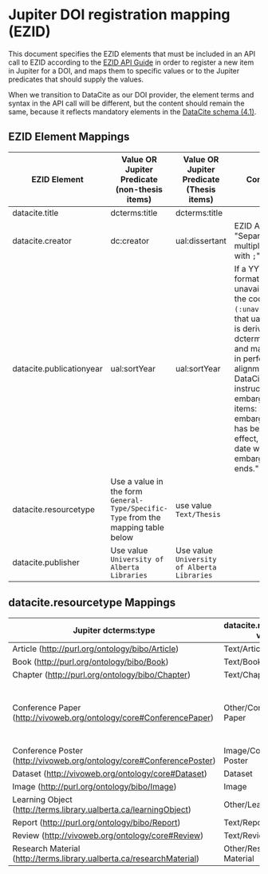 # Jupiter DOI registration mapping (EZID)

This document specifies the EZID elements that must be included in an API call to EZID according to the [EZID API Guide](https://ezid.cdlib.org/doc/apidoc.html) in order to register a new item in Jupiter for a DOI, and maps them to specific values or to the Jupiter predicates that should supply the values.

When we transition to DataCite as our DOI provider, the element terms and syntax in the API call will be different, but the content should remain the same, because it reflects mandatory elements in the [DataCite schema (4.1)](https://schema.datacite.org/meta/kernel-4.1/).

## EZID Element Mappings
EZID Element | Value OR Jupiter Predicate (non-thesis items) | Value OR Jupiter Predicate (Thesis items) | Comment
-- | -- | -- | --
datacite.title | dcterms:title | dcterms:title | 
datacite.creator | dc:creator | ual:dissertant | EZID API guide: "Separate multiple names with `;`"
datacite.publicationyear | ual:sortYear | ual:sortYear | If a YYYY format value is unavailable, use the code `(:unav)`. Note that ual:sortYear is derived from dcterms:created and may not be in perfect alignment with DataCite instructions for embargoed items: "If an embargo period has been in effect, use the date when the embargo period ends."
datacite.resourcetype | Use a value in the form `General-Type/Specific-Type` from the mapping table below | use value `Text/Thesis` | 
datacite.publisher | Use value `University of Alberta Libraries` | Use value `University of Alberta Libraries` | 


## datacite.resourcetype Mappings
Jupiter dcterms:type | datacite.resourcetype value | Comment
-- | -- | --
Article (http://purl.org/ontology/bibo/Article) | Text/Article
Book (http://purl.org/ontology/bibo/Book) | Text/Book
Chapter (http://purl.org/ontology/bibo/Chapter) | Text/Chapter
Conference Paper (http://vivoweb.org/ontology/core#ConferencePaper) | Other/Conference Paper | This Jupiter type includes video and/or audio recordings of presentations
Conference Poster (http://vivoweb.org/ontology/core#ConferencePoster) | Image/Conference Poster
Dataset (http://vivoweb.org/ontology/core#Dataset) | Dataset
Image (http://purl.org/ontology/bibo/Image) | Image
Learning Object (http://terms.library.ualberta.ca/learningObject) | Other/Learning Object
Report (http://purl.org/ontology/bibo/Report) | Text/Report
Review (http://vivoweb.org/ontology/core#Review) | Text/Review
Research Material (http://terms.library.ualberta.ca/researchMaterial) | Other/Research Material
